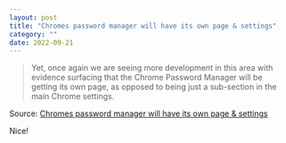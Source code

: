 ```yaml
---
layout: post
title: "Chromes password manager will have its own page & settings"
category: ""
date: 2022-09-21
---
```


>Yet, once again we are seeing more development in this area with evidence surfacing that the Chrome Password Manager will be getting its own page, as opposed to being just a sub-section in the main Chrome settings.

Source: [Chromes password manager will have its own page & settings](https://chromeunboxed.com/chrome-new-password-manager-page)

Nice!
